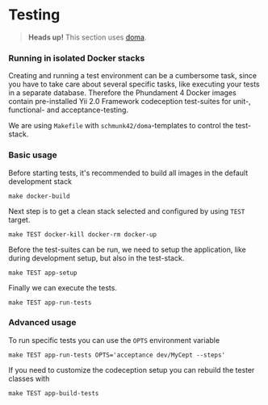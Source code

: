 Testing
=======

> **Heads up!** This section uses [doma](https://github.com/schmunk42/doma).

### Running in isolated Docker stacks

Creating and running a test environment can be a cumbersome task, since you have to take care about several specific tasks, like executing your tests in a separate database. Therefore the Phundament 4 Docker images contain pre-installed Yii 2.0 Framework codeception test-suites for unit-, functional- and acceptance-testing.

We are using `Makefile` with `schmunk42/doma`-templates to control the test-stack.

### Basic usage 
 
Before starting tests, it's recommended to build all images in the default development stack

    make docker-build

Next step is to get a clean stack selected and configured by using `TEST` target.  

    make TEST docker-kill docker-rm docker-up

Before the test-suites can be run, we need to setup the application, like during development setup, but also in the test-stack. 

    make TEST app-setup

Finally we can execute the tests.

    make TEST app-run-tests

### Advanced usage

To run specific tests you can use the `OPTS` environment variable

    make TEST app-run-tests OPTS='acceptance dev/MyCept --steps'

If you need to customize the codeception setup you can rebuild the tester classes with      

    make TEST app-build-tests

